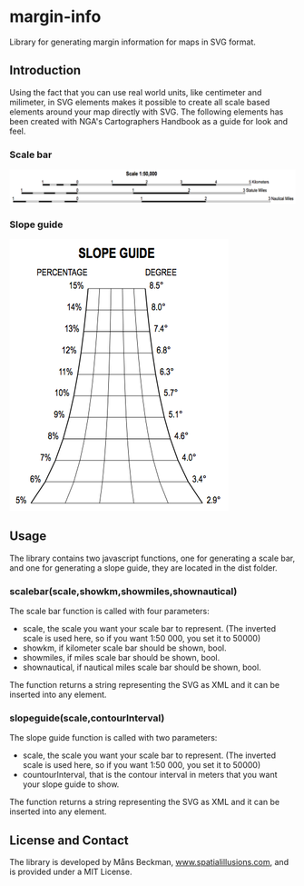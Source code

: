 # margin-info
Library for generating margin information for maps in SVG format.

## Introduction

Using the fact that you can use real world units, like centimeter and milimeter, in SVG elements makes it possible to create all scale based elements around your map directly with SVG. The following elements has been created with NGA's Cartographers Handbook as a guide for look and feel.

### Scale bar

![Figure 13](docs/scalebar.png?raw=true)

### Slope guide


![Figure 13](docs/slopeguide.png?raw=true)



## Usage
The library contains two javascript functions, one for generating a scale bar, and one for generating a slope guide, they are located in the dist folder.

### scalebar(scale,showkm,showmiles,shownautical)

The scale bar function is called with four parameters:

 - scale, the scale you want your scale bar to represent. (The inverted scale is used here, so if you want 1:50 000, you set it to 50000)
 - showkm, if kilometer scale bar should be shown, bool.
 - showmiles, if miles scale bar should be shown, bool.
 - shownautical, if nautical miles scale bar should be shown, bool.
 
The function returns a string representing the SVG as XML and it can be inserted into any element.

### slopeguide(scale,contourInterval)

The slope guide function is called with two parameters:

 - scale, the scale you want your scale bar to represent. (The inverted scale is used here, so if you want 1:50 000, you set it to 50000)
 - countourInterval, that is the contour interval in meters that you want your slope guide to show.
 
The function returns a string representing the SVG as XML and it can be inserted into any element.

## License and Contact
The library is developed by Måns Beckman, www.spatialillusions.com, and is provided under a MIT License.